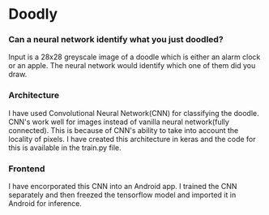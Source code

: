 # Doodly

<h3>Can a neural network identify what you just doodled?</h3>

Input is a 28x28 greyscale image of a doodle which is either an alarm clock or an apple.
The neural network would identify which one of them did you draw.

<h3>Architecture</h3>

I have used Convolutional Neural Network(CNN) for classifying the doodle. CNN's work well for images instead of vanilla neural network(fully connected). This is because of CNN's ability to take into account the locality of pixels.
I have created this architecture in keras and the code for this is available in the train.py file.

<h3>Frontend</h3>

I have encorporated this CNN into an Android app. I trained the CNN separately and then freezed the tensorflow model and imported it in Android for inference.

